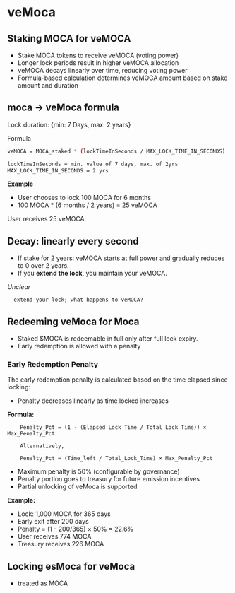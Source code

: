 # veMoca

## Staking MOCA for veMOCA

- Stake MOCA tokens to receive veMOCA (voting power)
- Longer lock periods result in higher veMOCA allocation
- veMOCA decays linearly over time, reducing voting power
- Formula-based calculation determines veMOCA amount based on stake amount and duration

## moca -> veMoca formula

Lock duration: {min: 7 Days,  max: 2 years}

Formula

```bash
veMOCA = MOCA_staked * (lockTimeInSeconds / MAX_LOCK_TIME_IN_SECONDS)

lockTimeInSeconds = min. value of 7 days, max. of 2yrs
MAX_LOCK_TIME_IN_SECONDS = 2 yrs
```

**Example**

- User chooses to lock 100 MOCA for 6 months
- 100 MOCA * (6 months / 2 years) = 25 veMOCA

User receives 25 veMOCA.

## Decay: linearly every second

- If stake for 2 years: veMOCA starts at full power and gradually reduces to 0 over 2 years.
- If you **extend the lock**, you maintain your veMOCA.

*Unclear*

```smlj
- extend your lock; what happens to veMOCA?
```

## Redeeming veMoca for Moca

- Staked $MOCA is redeemable in full only after full lock expiry.
- Early redemption is allowed with a penalty

### Early Redemption Penalty

The early redemption penalty is calculated based on the time elapsed since locking:

- Penalty decreases linearly as time locked increases

**Formula:**

```
    Penalty_Pct = (1 - (Elapsed Lock Time / Total Lock Time)) × Max_Penalty_Pct

    Alternatively,

    Penalty_Pct = (Time_left / Total_Lock_Time) × Max_Penalty_Pct
```

- Maximum penalty is 50% (configurable by governance)
- Penalty portion goes to treasury for future emission incentives
- Partial unlocking of veMoca is supported

**Example:**

- Lock: 1,000 MOCA for 365 days
- Early exit after 200 days
- Penalty = (1 - 200/365) × 50% = 22.6%
- User receives 774 MOCA
- Treasury receives 226 MOCA

## Locking esMoca for veMoca

- treated as MOCA
